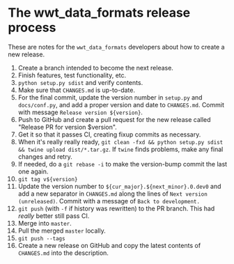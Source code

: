 # The wwt_data_formats release process

These are notes for the `wwt_data_formats` developers about how to create a new release.

1. Create a branch intended to become the next release.
2. Finish features, test functionality, etc.
3. `python setup.py sdist` and verify contents.
4. Make sure that `CHANGES.md` is up-to-date.
5. For the final commit, update the version number in `setup.py` and
   `docs/conf.py`, and add a proper version and date to `CHANGES.md`. Commit
   with message `Release version ${version}`.
6. Push to GitHub and create a pull request for the new release called
   "Release PR for version $version".
7. Get it so that it passes CI, creating fixup commits as necessary.
8. When it's really really ready, `git clean -fxd && python setup.py sdist &&
   twine upload dist/*.tar.gz`. If `twine` finds problems, make any final
   changes and retry.
9. If needed, do a `git rebase -i` to make the version-bump commit the last
   one again.
10. `git tag v${version}`
11. Update the version number to `${cur_major}.${next_minor}.0.dev0` and add a
    new separator in `CHANGES.md` along the lines of `Next version (unreleased)`.
    Commit with a message of `Back to development.`
12. `git push` (with `-f` if history was rewritten) to the PR branch. This had
    *really* better still pass CI.
13. Merge into `master`.
14. Pull the merged `master` locally.
15. `git push --tags`
16. Create a new release on GitHub and copy the latest contents of
    `CHANGES.md` into the description.
